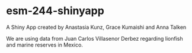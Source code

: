 # esm-244-shinyapp

A Shiny App created by Anastasia Kunz, Grace Kumaishi and Anna Talken

We are using data from Juan Carlos Villasenor Derbez regarding lionfish and marine reserves in Mexico.
